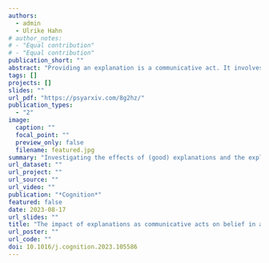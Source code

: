 ```yaml
---
authors:
  - admin
  - Ulrike Hahn
# author_notes:
# - "Equal contribution"
# - "Equal contribution"
publication_short: ""
abstract: "Providing an explanation is a communicative act. It involves an explainee, a person who receives an explanation, and an explainer, a person (or sometimes a machine) who provides an explanation. The majority of research on explanation has focused on how explanations alter explainees’ beliefs. However, one general feature of communicative acts is that they also provide information about the speaker (explainer). Work on argumentation suggests that the speaker’s reliability interacts with the content of the speaker’s message and has a significant impact on argument strength. In five experiments we explore the interplay between explanation, the explainee’s confidence in what is being explained, and the explainer’s reliability. Experiment 1 replicates results from previous literature on the impact of explanations on an explainee’s confidence in what is being explained using real-world explanations. Experiments 2 and 3 show that providing an explanation not only impacts the explainee’s confidence about what is being explained but also influences beliefs about the reliability of the explainer. Additionally, the two experiments demonstrate that the impact of explanation on the explainee’s confidence is mediated by the reliability of the explainer. In Experiment 4, we experimentally manipulated the explainer’s reliability and found that both the explainer’s reliability and whether or not an explanation was provided have a significant effect on the explainee’s confidence in what is being explained. In Experiment 5, we observed an interaction between providing an explanation and the explainer’s reliability. Specifically, we found that providing an explanation has a significantly greater impact on the explainee’s confidence in what is being explained when the explainer’s reliability is low compared to when that reliability is high. Throughout the study we point to the important impact of background knowledge, warranting further studies on this matter."
tags: []
projects: []
slides: ""
url_pdf: "https://psyarxiv.com/8g2hz/"
publication_types:
  - "2"
image:
  caption: ""
  focal_point: ""
  preview_only: false
  filename: featured.jpg
summary: "Investigating the effects of (good) explanations and the explainer's reliability on our beliefs in what is being explained."
url_dataset: ""
url_project: ""
url_source: ""
url_video: ""
publication: "*Cognition*"
featured: false
date: 2023-08-17
url_slides: ""
title: "The impact of explanations as communicative acts on belief in a claim: The role of source reliability"
url_poster: ""
url_code: ""
doi: 10.1016/j.cognition.2023.105586
---
```

